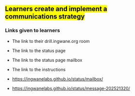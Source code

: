 ## <mark>Learners create and implement a communications strategy</mark>



### Links given to learners

- The link to their drill.ingwane.org room
- The link to the status page
- The link to the status page mailbox
- The link to the instructions

- https://ingwanelabs.github.io/status/mailbox/
- https://ingwanelabs.github.io/status/message-202521320/

